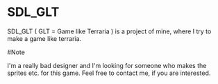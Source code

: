 # SDL_GLT
SDL_GLT ( GLT = Game like Terraria ) is a project of mine, where I try to make a game like terraria.

#Note

I'm a really bad designer and I'm looking for someone who makes the sprites etc. for this game. Feel free to contact me, if you are interested.
